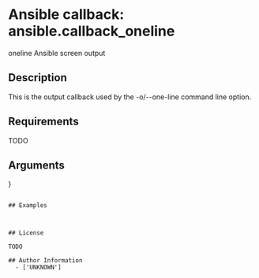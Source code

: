 # Ansible callback: ansible.callback_oneline


oneline Ansible screen output

## Description

This is the output callback used by the -o/--one-line command line option.

## Requirements

TODO

## Arguments

}
```

## Examples



## License

TODO

## Author Information
  - ['UNKNOWN']
